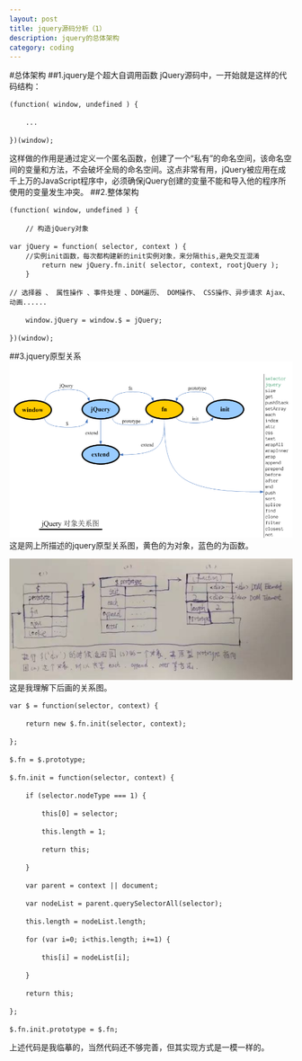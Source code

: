 ```yaml
---
layout: post
title: jquery源码分析（1）
description: jquery的总体架构
category: coding
---
```


#总体架构
##1.jquery是个超大自调用函数
jQuery源码中，一开始就是这样的代码结构：

    (function( window, undefined ) {

        ...

    })(window);

这样做的作用是通过定义一个匿名函数，创建了一个“私有”的命名空间，该命名空间的变量和方法，不会破坏全局的命名空间。这点非常有用，jQuery被应用在成千上万的JavaScript程序中，必须确保jQuery创建的变量不能和导入他的程序所使用的变量发生冲突。
##2.整体架构

    (function( window, undefined ) {

        // 构造jQuery对象

    var jQuery = function( selector, context ) {
        //实例init函数，每次都构建新的init实例对象，来分隔this,避免交互混淆
            return new jQuery.fn.init( selector, context, rootjQuery );
        }

    // 选择器 、 属性操作 、事件处理 、DOM遍历、 DOM操作、 CSS操作、异步请求 Ajax、动画......

        window.jQuery = window.$ = jQuery;

    })(window);

##3.jquery原型关系
![](images/coding/jquery1-1.png)
这是网上所描述的jquery原型关系图，黄色的为对象，蓝色的为函数。

![](images/coding/jquery1-2.jpg)
这是我理解下后画的关系图。

    var $ = function(selector, context) {

        return new $.fn.init(selector, context);

    };

    $.fn = $.prototype;

    $.fn.init = function(selector, context) {

        if (selector.nodeType === 1) {

            this[0] = selector;

            this.length = 1;

            return this;

        }

        var parent = context || document;

        var nodeList = parent.querySelectorAll(selector);

        this.length = nodeList.length;

        for (var i=0; i<this.length; i+=1) {

            this[i] = nodeList[i];

        }

        return this;

    };

    $.fn.init.prototype = $.fn;

上述代码是我临摹的，当然代码还不够完善，但其实现方式是一模一样的。

